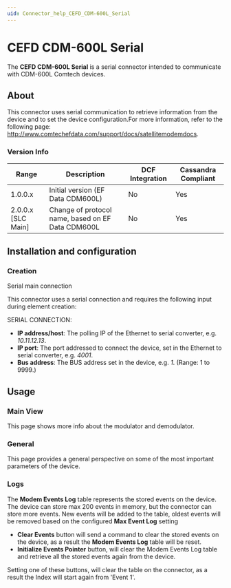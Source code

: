 ```yaml
---
uid: Connector_help_CEFD_CDM-600L_Serial
---
```


# CEFD CDM-600L Serial

The **CEFD CDM-600L Serial** is a serial connector intended to communicate with CDM-600L Comtech devices.

## About

This connector uses serial communication to retrieve information from the device and to set the device configuration.For more information, refer to the following page: <http://www.comtechefdata.com/support/docs/satellitemodemdocs>.

### Version Info

| Range              | Description                                       | DCF Integration | Cassandra Compliant |
|--------------------|---------------------------------------------------|-----------------|---------------------|
| 1.0.0.x            | Initial version (EF Data CDM600L)                 | No              | Yes                 |
| 2.0.0.x [SLC Main] | Change of protocol name, based on EF Data CDM600L | No              | Yes                 |

## Installation and configuration

### Creation

Serial main connection

This connector uses a serial connection and requires the following input during element creation:

SERIAL CONNECTION:

- **IP address/host**: The polling IP of the Ethernet to serial converter, e.g. *10.11.12.13*.
- **IP port**: The port addressed to connect the device, set in the Ethernet to serial converter, e.g. *4001*.
- **Bus address**: The BUS address set in the device, e.g. *1*. (Range: 1 to 9999.)

## Usage

### Main View

This page shows more info about the modulator and demodulator.

### General

This page provides a general perspective on some of the most important parameters of the device.

### Logs

The **Modem Events Log** table represents the stored events on the device. The device can store max 200 events in memory, but the connector can store more events. New events will be added to the table, oldest events will be removed based on the configured **Max Event Log** setting

- **Clear Events** button will send a command to clear the stored events on the device, as a result the **Modem Events Log** table will be reset.
- **Initialize Events Pointer** button, will clear the Modem Events Log table and retrieve all the stored events again from the device.

Setting one of these buttons, will clear the table on the connector, as a result the Index will start again from 'Event 1'.
